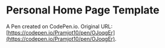 # Personal Home Page  Template

A Pen created on CodePen.io. Original URL: [https://codepen.io/Pramjot10/pen/OJoqgEr](https://codepen.io/Pramjot10/pen/OJoqgEr).

